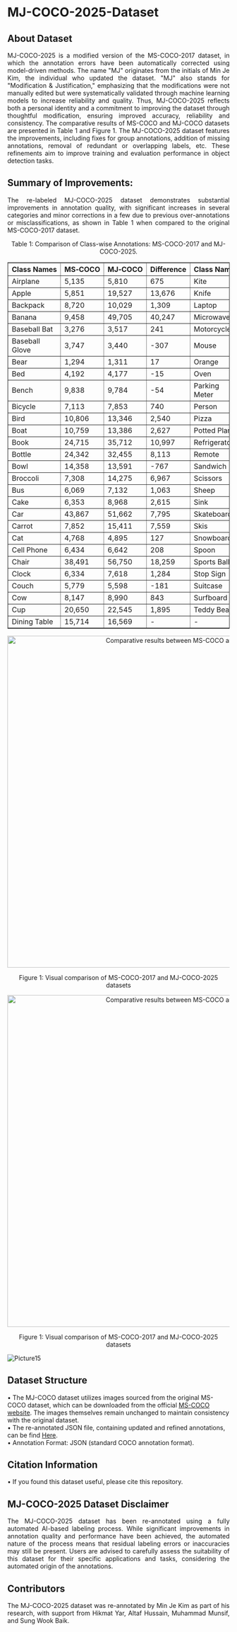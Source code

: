 # MJ-COCO-2025-Dataset

## About Dataset

<p align="justify">
MJ-COCO-2025 is a modified version of the MS-COCO-2017 dataset, in which the annotation errors have been automatically corrected using model-driven methods. The name "MJ" originates from the initials of Min Je Kim, the individual who updated the dataset. "MJ" also stands for "Modification & Justification," emphasizing that the modifications were not manually edited but were systematically validated through machine learning models to increase reliability and quality. Thus, MJ-COCO-2025 reflects both a personal identity and a commitment to improving the dataset through thoughtful modification, ensuring improved accuracy, reliability and consistency. The comparative results of MS-COCO and MJ-COCO datasets are presented in Table 1 and Figure 1. The MJ-COCO-2025 dataset features the improvements, including fixes for group annotations, addition of missing annotations, removal of redundant or overlapping labels, etc. These refinements aim to improve training and evaluation performance in object detection tasks.
</p>


## Summary of Improvements:
<p align="justify">
The re-labeled MJ-COCO-2025 dataset demonstrates substantial improvements in annotation quality, with significant increases in several categories and minor corrections in a few due to previous over-annotations or misclassifications, as shown in Table 1 when compared to the original MS-COCO-2017 dataset.
</p>

<div align="center">
Table 1: Comparison of Class-wise Annotations: MS-COCO-2017 and MJ-COCO-2025.
<table style="width:100%; max-width:1200px; table-layout:fixed; border-collapse:collapse;" border="1">
  <thead>
    <tr>
      <th>Class&nbsp;Names</th><th>MS&#8209;COCO</th><th>MJ&#8209;COCO</th><th>Difference</th>
      <th>Class&nbsp;Names</th><th>MS&#8209;COCO</th><th>MJ&#8209;COCO</th><th>Difference</th>
    </tr>
  </thead>
  <tbody>
    <tr><td>Airplane</td><td>5,135</td><td>5,810</td><td>675</td><td>Kite</td><td>9,076</td><td>15,092</td><td>6,016</td></tr>
    <tr><td>Apple</td><td>5,851</td><td>19,527</td><td>13,676</td><td>Knife</td><td>7,770</td><td>6,697</td><td>-1,073</td></tr>
    <tr><td>Backpack</td><td>8,720</td><td>10,029</td><td>1,309</td><td>Laptop</td><td>4,970</td><td>5,280</td><td>310</td></tr>
    <tr><td>Banana</td><td>9,458</td><td>49,705</td><td>40,247</td><td>Microwave</td><td>1,673</td><td>1,755</td><td>82</td></tr>
    <tr><td>Baseball Bat</td><td>3,276</td><td>3,517</td><td>241</td><td>Motorcycle</td><td>8,725</td><td>10,045</td><td>1,320</td></tr>
    <tr><td>Baseball Glove</td><td>3,747</td><td>3,440</td><td>-307</td><td>Mouse</td><td>2,262</td><td>2,377</td><td>115</td></tr>
    <tr><td>Bear</td><td>1,294</td><td>1,311</td><td>17</td><td>Orange</td><td>6,399</td><td>18,416</td><td>12,017</td></tr>
    <tr><td>Bed</td><td>4,192</td><td>4,177</td><td>-15</td><td>Oven</td><td>3,334</td><td>4,310</td><td>976</td></tr>
    <tr><td>Bench</td><td>9,838</td><td>9,784</td><td>-54</td><td>Parking Meter</td><td>1,285</td><td>1,355</td><td>70</td></tr>
    <tr><td>Bicycle</td><td>7,113</td><td>7,853</td><td>740</td><td>Person</td><td>262,465</td><td>435,252</td><td>172,787</td></tr>
    <tr><td>Bird</td><td>10,806</td><td>13,346</td><td>2,540</td><td>Pizza</td><td>5,821</td><td>6,049</td><td>228</td></tr>
    <tr><td>Boat</td><td>10,759</td><td>13,386</td><td>2,627</td><td>Potted Plant</td><td>8,652</td><td>11,252</td><td>2,600</td></tr>
    <tr><td>Book</td><td>24,715</td><td>35,712</td><td>10,997</td><td>Refrigerator</td><td>2,637</td><td>2,728</td><td>91</td></tr>
    <tr><td>Bottle</td><td>24,342</td><td>32,455</td><td>8,113</td><td>Remote</td><td>5,703</td><td>5,428</td><td>-275</td></tr>
    <tr><td>Bowl</td><td>14,358</td><td>13,591</td><td>-767</td><td>Sandwich</td><td>4,373</td><td>3,925</td><td>-448</td></tr>
    <tr><td>Broccoli</td><td>7,308</td><td>14,275</td><td>6,967</td><td>Scissors</td><td>1,481</td><td>1,558</td><td>77</td></tr>
    <tr><td>Bus</td><td>6,069</td><td>7,132</td><td>1,063</td><td>Sheep</td><td>9,509</td><td>12,813</td><td>3,304</td></tr>
    <tr><td>Cake</td><td>6,353</td><td>8,968</td><td>2,615</td><td>Sink</td><td>5,610</td><td>5,969</td><td>359</td></tr>
    <tr><td>Car</td><td>43,867</td><td>51,662</td><td>7,795</td><td>Skateboard</td><td>5,543</td><td>5,761</td><td>218</td></tr>
    <tr><td>Carrot</td><td>7,852</td><td>15,411</td><td>7,559</td><td>Skis</td><td>6,646</td><td>8,945</td><td>2,299</td></tr>
    <tr><td>Cat</td><td>4,768</td><td>4,895</td><td>127</td><td>Snowboard</td><td>2,685</td><td>2,565</td><td>-120</td></tr>
    <tr><td>Cell Phone</td><td>6,434</td><td>6,642</td><td>208</td><td>Spoon</td><td>6,165</td><td>6,156</td><td>-9</td></tr>
    <tr><td>Chair</td><td>38,491</td><td>56,750</td><td>18,259</td><td>Sports Ball</td><td>6,347</td><td>6,060</td><td>-287</td></tr>
    <tr><td>Clock</td><td>6,334</td><td>7,618</td><td>1,284</td><td>Stop Sign</td><td>1,983</td><td>2,684</td><td>701</td></tr>
    <tr><td>Couch</td><td>5,779</td><td>5,598</td><td>-181</td><td>Suitcase</td><td>6,192</td><td>7,447</td><td>1,255</td></tr>
    <tr><td>Cow</td><td>8,147</td><td>8,990</td><td>843</td><td>Surfboard</td><td>6,126</td><td>6,175</td><td>49</td></tr>
    <tr><td>Cup</td><td>20,650</td><td>22,545</td><td>1,895</td><td>Teddy Bear</td><td>4,793</td><td>6,432</td><td>1,639</td></tr>
    <tr><td>Dining Table</td><td>15,714</td><td>16,569</td><td>-</td><td>-</td><td>-</td><td>-</td><td>-</td></tr>
  </tbody>
</table>

</div>




<div align="center">
  <img src="https://www.googleapis.com/download/storage/v1/b/kaggle-user-content/o/inbox%2F26520677%2F6af38e16f7a313e3ad560dc88525f87c%2FPicture14.svg?generation=1745669512762612&alt=media" 
       alt="Comparative results between MS-COCO and MJ-COCO datasets" 
       width="860" height="750"/>
  <p align="center">Figure 1: Visual comparison of MS-COCO-2017 and MJ-COCO-2025 datasets</p>
</div>

<div align="center">
  <img src="https://www.googleapis.com/download/storage/v1/b/kaggle-user-content/o/inbox%2F26520677%2F6af38e16f7a313e3ad560dc88525f87c%2FPicture14.svg?generation=1745669512762612&alt=media" 
       alt="Comparative results between MS-COCO and MJ-COCO datasets" 
       width="860" height="750"/>
  <p align="center">Figure 1: Visual comparison of MS-COCO-2017 and MJ-COCO-2025 datasets</p>
</div>


![Picture15](https://github.com/user-attachments/assets/72fc8a85-582a-4304-956f-b4b0f448df9e)



## Dataset Structure
• The MJ-COCO dataset utilizes images sourced from the original MS-COCO dataset, which can be downloaded from the official [MS-COCO website](https://cocodataset.org/#home). The images themselves remain unchanged to maintain consistency with the original dataset.<br>
• The re-annotated JSON file, containing updated and refined annotations, can be find [Here](https://drive.google.com/file/d/1RPTBC0_H7PJjfMdBkFyTVo0m0dR7pXRc/view?usp=sharing).<br>
• Annotation Format: JSON (standard COCO annotation format).<br>


## Citation Information
 • If you found this dataset useful, please cite this repository.

## MJ-COCO-2025 Dataset Disclaimer
<p align="justify">
The MJ-COCO-2025 dataset has been re-annotated using a fully automated AI-based labeling process. While significant improvements in annotation quality and performance have been achieved, the automated nature of the process means that residual labeling errors or inaccuracies may still be present. Users are advised to carefully assess the suitability of this dataset for their specific applications and tasks, considering the automated origin of the annotations.
</p>

## Contributors
<p align="justify">The MJ-COCO-2025 dataset was re-annotated by Min Je Kim as part of his research, with support from Hikmat Yar, Altaf Hussain, Muhammad Munsif, and Sung Wook Baik.</p>
